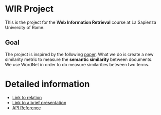 # WIR Project

This is the project for the **Web Information Retrieval** course at La Sapienza University of Rome.

## Goal
The project is inspired by the following [paper](http://www.aclweb.org/anthology/E09-3009). 
What we do is create a new similarity metric to measure the **semantic similarity** between documents.
We use WordNet  in order to do measure similarities between two terms.

# Detailed information
-   [Link to relation](https://github.com/soapwaster/WIR-Project/blob/master/Relation/Final%20proposal/final-proposal.pdf)
- [Link to a brief presentation](https://docs.google.com/presentation/d/1eOAfyHAbLEnD6W-PIhOoq6WQO7ssq984ukj9cfJrk0I/edit?usp=sharing)
- [API Reference](https://github.com/soapwaster/WIR-Project/wiki/API-Reference)
